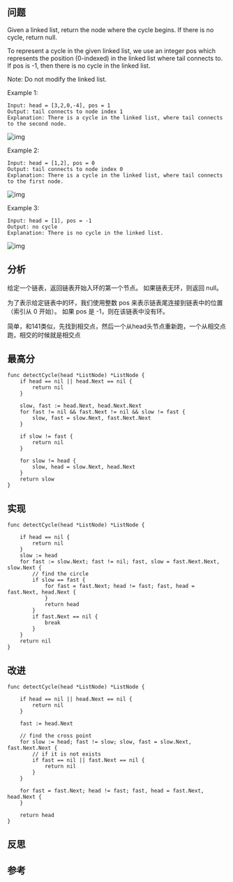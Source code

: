 ## 问题
Given a linked list, return the node where the cycle begins. If there is no cycle, return null.

To represent a cycle in the given linked list, we use an integer pos which represents the position (0-indexed) in the linked list where tail connects to. If pos is -1, then there is no cycle in the linked list.

Note: Do not modify the linked list.

 

Example 1:
```
Input: head = [3,2,0,-4], pos = 1
Output: tail connects to node index 1
Explanation: There is a cycle in the linked list, where tail connects to the second node.
```
![img](https://assets.leetcode.com/uploads/2018/12/07/circularlinkedlist.png)

Example 2:
```
Input: head = [1,2], pos = 0
Output: tail connects to node index 0
Explanation: There is a cycle in the linked list, where tail connects to the first node.
```
![img](https://assets.leetcode.com/uploads/2018/12/07/circularlinkedlist_test2.png)

Example 3:
```
Input: head = [1], pos = -1
Output: no cycle
Explanation: There is no cycle in the linked list.
```
![img](https://assets.leetcode.com/uploads/2018/12/07/circularlinkedlist_test3.png)

## 分析
给定一个链表，返回链表开始入环的第一个节点。 如果链表无环，则返回 null。

为了表示给定链表中的环，我们使用整数 pos 来表示链表尾连接到链表中的位置（索引从 0 开始）。 如果 pos 是 -1，则在该链表中没有环。

简单，和141类似，先找到相交点，然后一个从head头节点重新跑，一个从相交点跑，相交的时候就是相交点

## 最高分
```golang
func detectCycle(head *ListNode) *ListNode {
	if head == nil || head.Next == nil {
		return nil
	}

	slow, fast := head.Next, head.Next.Next
	for fast != nil && fast.Next != nil && slow != fast {
		slow, fast = slow.Next, fast.Next.Next
	}

	if slow != fast {
		return nil
	}

	for slow != head {
		slow, head = slow.Next, head.Next
	}
	return slow
}
```

## 实现
```golang
func detectCycle(head *ListNode) *ListNode {

    if head == nil {
        return nil
    }
    slow := head
    for fast := slow.Next; fast != nil; fast, slow = fast.Next.Next, slow.Next {
        // find the circle
        if slow == fast {
            for fast = fast.Next; head != fast; fast, head = fast.Next, head.Next {
            }
            return head
        }
        if fast.Next == nil {
            break
        }
    }
    return nil
}
```

## 改进
```golang
func detectCycle(head *ListNode) *ListNode {

    if head == nil || head.Next == nil {
        return nil
    }

    fast := head.Next

    // find the cross point
    for slow := head; fast != slow; slow, fast = slow.Next, fast.Next.Next {
        // if it is not exists
        if fast == nil || fast.Next == nil {
            return nil
        }
    }

    for fast = fast.Next; head != fast; fast, head = fast.Next, head.Next {
    }

    return head
}
```

## 反思

## 参考